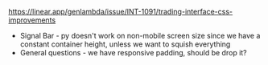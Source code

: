 https://linear.app/genlambda/issue/INT-1091/trading-interface-css-improvements

- Signal Bar - py doesn't work on non-mobile screen size since we have a constant container height, unless we want to squish everything
- General questions - we have responsive padding, should be drop it?